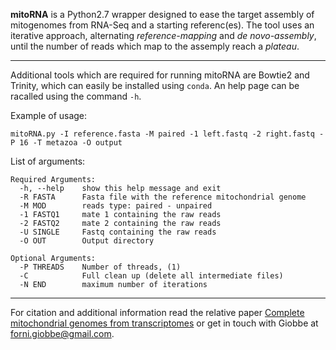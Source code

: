**mitoRNA** is a Python2.7 wrapper designed to ease the target assembly of mitogenomes from RNA-Seq and a starting referenc(es). The tool uses an iterative approach, alternating *reference-mapping* and *de novo-assembly*, until the number of reads which map to the assemply reach a *plateau*.

---

Additional tools which are required for running mitoRNA are Bowtie2 and Trinity, which can easily be installed using ```conda```. An help page can be racalled using the command ```-h```.

Example of usage: 
```
mitoRNA.py -I reference.fasta -M paired -1 left.fastq -2 right.fastq -P 16 -T metazoa -O output
```

List of arguments:
```
Required Arguments:
  -h, --help    show this help message and exit
  -R FASTA      Fasta file with the reference mitochondrial genome
  -M MOD        reads type: paired - unpaired
  -1 FASTQ1     mate 1 containing the raw reads
  -2 FASTQ2     mate 2 containing the raw reads
  -U SINGLE     Fastq containing the raw reads
  -O OUT        Output directory

Optional Arguments:
  -P THREADS    Number of threads, (1)
  -C            Full clean up (delete all intermediate files)
  -N END        maximum number of iterations
 ```
 
 ---

For citation and additional information read the relative paper [Complete mitochondrial genomes from transcriptomes](https://www.nature.com/articles/s41598-019-51313-7) or get in touch with Giobbe at forni.giobbe@gmail.com.
